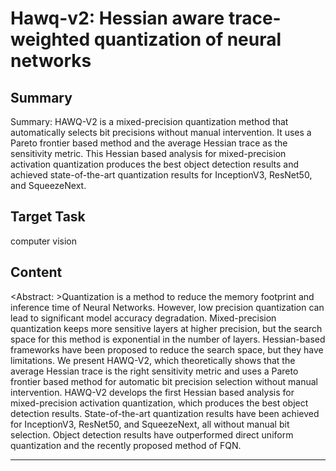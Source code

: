 # Hawq-v2: Hessian aware trace-weighted quantization of neural networks

## Summary

Summary: HAWQ-V2 is a mixed-precision quantization method that automatically selects bit precisions without manual intervention. It uses a Pareto frontier based method and the average Hessian trace as the sensitivity metric. This Hessian based analysis for mixed-precision activation quantization produces the best object detection results and achieved state-of-the-art quantization results for InceptionV3, ResNet50, and SqueezeNext.


## Target Task

computer vision

## Content

<Abstract: >Quantization is a method to reduce the memory footprint and inference time of Neural Networks. However, low precision quantization can lead to significant model accuracy degradation. Mixed-precision quantization keeps more sensitive layers at higher precision, but the search space for this method is exponential in the number of layers. Hessian-based frameworks have been proposed to reduce the search space, but they have limitations. We present HAWQ-V2, which theoretically shows that the average Hessian trace is the right sensitivity metric and uses a Pareto frontier based method for automatic bit precision selection without manual intervention. HAWQ-V2 develops the first Hessian based analysis for mixed-precision activation quantization, which produces the best object detection results. State-of-the-art quantization results have been achieved for InceptionV3, ResNet50, and SqueezeNext, all without manual bit selection. Object detection results have outperformed direct uniform quantization and the recently proposed method of FQN.



---

